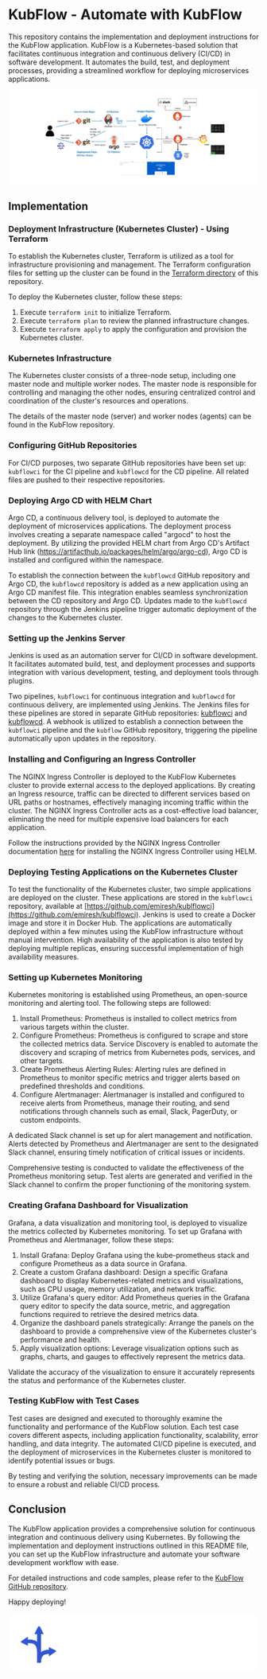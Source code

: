 # KubFlow - Automate with KubFlow

This repository contains the implementation and deployment instructions for the KubFlow application. KubFlow is a Kubernetes-based solution that facilitates continuous integration and continuous delivery (CI/CD) in software development. It automates the build, test, and deployment processes, providing a streamlined workflow for deploying microservices applications.

![Logo](https://github.com/emiresh/KubFlow/blob/master/docs/assets/images/hero/hero-image.png)

## Implementation

### Deployment Infrastructure (Kubernetes Cluster) - Using Terraform

To establish the Kubernetes cluster, Terraform is utilized as a tool for infrastructure provisioning and management. The Terraform configuration files for setting up the cluster can be found in the [Terraform directory](https://github.com/emiresh/KubFlow/tree/master/Terraform) of this repository.

To deploy the Kubernetes cluster, follow these steps:

1. Execute `terraform init` to initialize Terraform.
2. Execute `terraform plan` to review the planned infrastructure changes.
3. Execute `terraform apply` to apply the configuration and provision the Kubernetes cluster.

### Kubernetes Infrastructure

The Kubernetes cluster consists of a three-node setup, including one master node and multiple worker nodes. The master node is responsible for controlling and managing the other nodes, ensuring centralized control and coordination of the cluster's resources and operations.

The details of the master node (server) and worker nodes (agents) can be found in the KubFlow repository.

### Configuring GitHub Repositories

For CI/CD purposes, two separate GitHub repositories have been set up: `kubflowci` for the CI pipeline and `kubflowcd` for the CD pipeline. All related files are pushed to their respective repositories.

### Deploying Argo CD with HELM Chart

Argo CD, a continuous delivery tool, is deployed to automate the deployment of microservices applications. The deployment process involves creating a separate namespace called "argocd" to host the deployment. By utilizing the provided HELM chart from Argo CD's Artifact Hub link (https://artifacthub.io/packages/helm/argo/argo-cd), Argo CD is installed and configured within the namespace.

To establish the connection between the `kubflowcd` GitHub repository and Argo CD, the `kubflowcd` repository is added as a new application using an Argo CD manifest file. This integration enables seamless synchronization between the CD repository and Argo CD. Updates made to the `kubflowcd` repository through the Jenkins pipeline trigger automatic deployment of the changes to the Kubernetes cluster.

### Setting up the Jenkins Server

Jenkins is used as an automation server for CI/CD in software development. It facilitates automated build, test, and deployment processes and supports integration with various development, testing, and deployment tools through plugins.

Two pipelines, `kubflowci` for continuous integration and `kubflowcd` for continuous delivery, are implemented using Jenkins. The Jenkins files for these pipelines are stored in separate GitHub repositories: [kubflowci](https://github.com/emiresh/kubflowci) and [kubflowcd](https://github.com/emiresh/kubflowcd). A webhook is utilized to establish a connection between the `kubflowci` pipeline and the `kubflow` GitHub repository, triggering the pipeline automatically upon updates in the repository.

### Installing and Configuring an Ingress Controller

The NGINX Ingress Controller is deployed to the KubFlow Kubernetes cluster to provide external access to the deployed applications. By creating an Ingress resource, traffic can be directed to different services based on URL paths or hostnames, effectively managing incoming traffic within the cluster. The NGINX Ingress Controller acts as a cost-effective load balancer, eliminating the need for multiple expensive load balancers for each application.

Follow the instructions provided by the NGINX Ingress Controller documentation [here](https://kubernetes.github.io/ingress-nginx/deploy/#using-helm) for installing the NGINX Ingress Controller using HELM.

### Deploying Testing Applications on the Kubernetes Cluster

To test the functionality of the Kubernetes cluster, two simple applications are deployed on the cluster. These applications are stored in the `kubflowci` repository, available at [https://github.com/emiresh/kublflowci](https://github.com/emiresh/kublflowci). Jenkins is used to create a Docker image and store it in Docker Hub. The applications are automatically deployed within a few minutes using the KubFlow infrastructure without manual intervention. High availability of the application is also tested by deploying multiple replicas, ensuring successful implementation of high availability measures.

### Setting up Kubernetes Monitoring

Kubernetes monitoring is established using Prometheus, an open-source monitoring and alerting tool. The following steps are followed:

1. Install Prometheus: Prometheus is installed to collect metrics from various targets within the cluster.
2. Configure Prometheus: Prometheus is configured to scrape and store the collected metrics data. Service Discovery is enabled to automate the discovery and scraping of metrics from Kubernetes pods, services, and other targets.
3. Create Prometheus Alerting Rules: Alerting rules are defined in Prometheus to monitor specific metrics and trigger alerts based on predefined thresholds and conditions.
4. Configure Alertmanager: Alertmanager is installed and configured to receive alerts from Prometheus, manage their routing, and send notifications through channels such as email, Slack, PagerDuty, or custom endpoints.

A dedicated Slack channel is set up for alert management and notification. Alerts detected by Prometheus and Alertmanager are sent to the designated Slack channel, ensuring timely notification of critical issues or incidents.

Comprehensive testing is conducted to validate the effectiveness of the Prometheus monitoring setup. Test alerts are generated and verified in the Slack channel to confirm the proper functioning of the monitoring system.

### Creating Grafana Dashboard for Visualization

Grafana, a data visualization and monitoring tool, is deployed to visualize the metrics collected by Kubernetes monitoring. To set up Grafana with Prometheus and Alertmanager, follow these steps:

1. Install Grafana: Deploy Grafana using the kube-prometheus stack and configure Prometheus as a data source in Grafana.
2. Create a custom Grafana dashboard: Design a specific Grafana dashboard to display Kubernetes-related metrics and visualizations, such as CPU usage, memory utilization, and network traffic.
3. Utilize Grafana's query editor: Add Prometheus queries in the Grafana query editor to specify the data source, metric, and aggregation functions required to retrieve the desired metrics data.
4. Organize the dashboard panels strategically: Arrange the panels on the dashboard to provide a comprehensive view of the Kubernetes cluster's performance and health.
5. Apply visualization options: Leverage visualization options such as graphs, charts, and gauges to effectively represent the metrics data.

Validate the accuracy of the visualization to ensure it accurately represents the status and performance of the Kubernetes cluster.

### Testing KubFlow with Test Cases

Test cases are designed and executed to thoroughly examine the functionality and performance of the KubFlow solution. Each test case covers different aspects, including application functionality, scalability, error handling, and data integrity. The automated CI/CD pipeline is executed, and the deployment of microservices in the Kubernetes cluster is monitored to identify potential issues or bugs.

By testing and verifying the solution, necessary improvements can be made to ensure a robust and reliable CI/CD process.

## Conclusion

The KubFlow application provides a comprehensive solution for continuous integration and continuous delivery using Kubernetes. By following the implementation and deployment instructions outlined in this README file, you can set up the KubFlow infrastructure and automate your software development workflow with ease.

For detailed instructions and code samples, please refer to the [KubFlow GitHub repository](https://github.com/emiresh/KubFlow).

Happy deploying!

![Logo](https://github.com/emiresh/KubFlow/blob/master/docs/assets/images/logo/logo-white.svg)